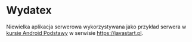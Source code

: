 # Wydatex

Niewielka aplikacja serwerowa wykorzystywana jako przykład serwera w [kursie Android Podstawy](https://javastart.pl/kurs/android-podstawy) w serwisie https://javastart.pl.